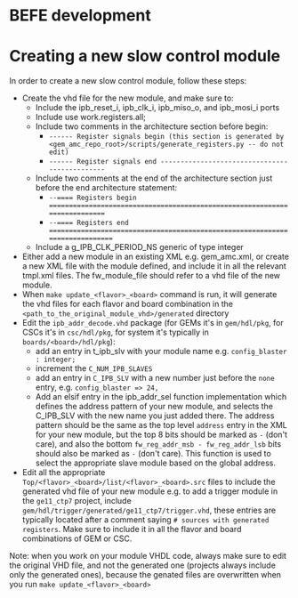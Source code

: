 # BEFE development

# Creating a new slow control module
In order to create a new slow control module, follow these steps:
* Create the vhd file for the new module, and make sure to:
   * Include the ipb_reset_i, ipb_clk_i, ipb_miso_o, and ipb_mosi_i ports
   * Include use work.registers.all;
   * Include two comments in the architecture section before begin:
      * ```------ Register signals begin (this section is generated by <gem_amc_repo_root>/scripts/generate_registers.py -- do not edit)```
      * ```------ Register signals end ----------------------------------------------```
   * Include two comments at the end of the architecture section just before the end architecture statement:
      * ```--==== Registers begin ==========================================================================```
      * ```--==== Registers end ============================================================================```
   * Include a g_IPB_CLK_PERIOD_NS generic of type integer
* Either add a new module in an existing XML e.g. gem_amc.xml, or create a new XML file with the module defined, and include it in all the relevant tmpl.xml files. The fw_module_file should refer to a vhd file of the new module.
* When ```make update_<flavor>_<board>``` command is run, it will generate the vhd files for each flavor and board combination in the ```<path_to_the_original_module_vhd>/generated``` directory
* Edit the ```ipb_addr_decode.vhd``` package (for GEMs it's in ```gem/hdl/pkg```, for CSCs it's in ```csc/hdl/pkg```, for system it's typically in ```boards/<board>/hdl/pkg```):
   * add an entry in t_ipb_slv with your module name e.g. ```config_blaster   : integer;```
   * increment the ```C_NUM_IPB_SLAVES```
   * add an entry in ```C_IPB_SLV``` with a new number just before the ```none``` entry,  e.g. ```config_blaster => 24,```
   * Add an elsif entry in the ipb_addr_sel function implementation which defines the address pattern of your new module, and selects the C_IPB_SLV with the new name you just added there. The address pattern should be the same as the top level ```address``` entry in the XML for your new module, but the top 8 bits should be marked as ```-``` (don't care), and also the bottom ```fw_reg_addr_msb - fw_reg_addr_lsb``` bits should also be marked as ```-``` (don't care). This function is used to select the appropriate slave module based on the global address.
* Edit all the appropriate ```Top/<flavor>_<board>/list/<flavor>_<board>.src``` files to include the generated vhd file of your new module e.g. to add a trigger module in the ```ge11_ctp7``` project, include ```gem/hdl/trigger/generated/ge11_ctp7/trigger.vhd```, these entries are typically located after a comment saying ```# sources with generated registers```. Make sure to include it in all the flavor and board combinations of GEM or CSC.

Note: when you work on your module VHDL code, always make sure to edit the original VHD file, and not the generated one (projects always include only the generated ones), because the genated files are overwritten when you run ```make update_<flavor>_<board>```
